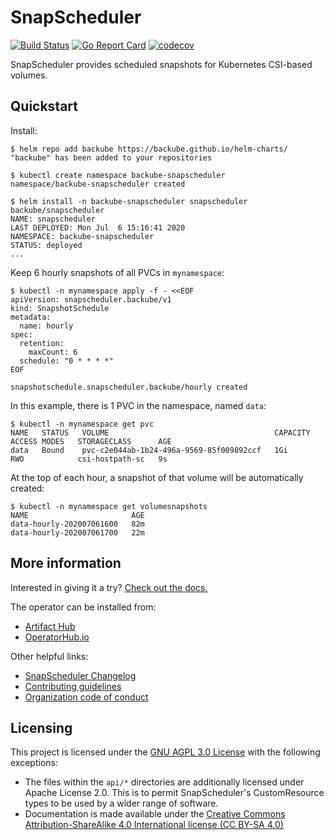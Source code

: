 # SnapScheduler

[![Build
Status](https://github.com/backube/snapscheduler/workflows/Tests/badge.svg)](https://github.com/backube/snapscheduler/actions?query=branch%3Amaster+workflow%3ATests+)
[![Go Report
Card](https://goreportcard.com/badge/github.com/backube/snapscheduler)](https://goreportcard.com/report/github.com/backube/snapscheduler)
[![codecov](https://codecov.io/gh/backube/snapscheduler/branch/master/graph/badge.svg)](https://codecov.io/gh/backube/snapscheduler)

SnapScheduler provides scheduled snapshots for Kubernetes CSI-based volumes.

## Quickstart

Install:

```console
$ helm repo add backube https://backube.github.io/helm-charts/
"backube" has been added to your repositories

$ kubectl create namespace backube-snapscheduler
namespace/backube-snapscheduler created

$ helm install -n backube-snapscheduler snapscheduler backube/snapscheduler
NAME: snapscheduler
LAST DEPLOYED: Mon Jul  6 15:16:41 2020
NAMESPACE: backube-snapscheduler
STATUS: deployed
...
```

Keep 6 hourly snapshots of all PVCs in `mynamespace`:

```console
$ kubectl -n mynamespace apply -f - <<EOF
apiVersion: snapscheduler.backube/v1
kind: SnapshotSchedule
metadata:
  name: hourly
spec:
  retention:
    maxCount: 6
  schedule: "0 * * * *"
EOF

snapshotschedule.snapscheduler.backube/hourly created
```

In this example, there is 1 PVC in the namespace, named `data`:

```console
$ kubectl -n mynamespace get pvc
NAME   STATUS   VOLUME                                     CAPACITY   ACCESS MODES   STORAGECLASS      AGE
data   Bound    pvc-c2e044ab-1b24-496a-9569-85f009892ccf   1Gi        RWO            csi-hostpath-sc   9s
```

At the top of each hour, a snapshot of that volume will be automatically
created:

```console
$ kubectl -n mynamespace get volumesnapshots
NAME                       AGE
data-hourly-202007061600   82m
data-hourly-202007061700   22m
```

## More information

Interested in giving it a try? [Check out the
docs.](https://backube.github.io/snapscheduler/)

The operator can be installed from:

- [Artifact
  Hub](https://artifacthub.io/packages/helm/backube-helm-charts/snapscheduler)
- [OperatorHub.io](https://operatorhub.io/operator/snapscheduler)

Other helpful links:

- [SnapScheduler Changelog](CHANGELOG.md)
- [Contributing guidelines](https://github.com/backube/.github/blob/master/CONTRIBUTING.md)
- [Organization code of conduct](https://github.com/backube/.github/blob/master/CODE_OF_CONDUCT.md)

## Licensing

This project is licensed under the [GNU AGPL 3.0 License](LICENSE) with the following
exceptions:

- The files within the `api/*` directories are additionally licensed under
  Apache License 2.0. This is to permit SnapScheduler's CustomResource types to
  be used by a wider range of software.
- Documentation is made available under the [Creative Commons
  Attribution-ShareAlike 4.0 International license (CC BY-SA
  4.0)](https://creativecommons.org/licenses/by-sa/4.0/)
